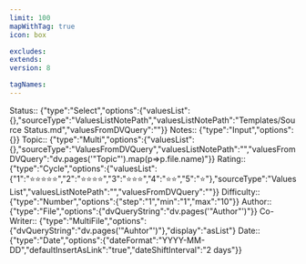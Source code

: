```yaml
---
limit: 100
mapWithTag: true
icon: box

excludes: 
extends: 
version: 8

tagNames: 
---
```


Status:: {"type":"Select","options":{"valuesList":{},"sourceType":"ValuesListNotePath","valuesListNotePath":"Templates/Source Status.md","valuesFromDVQuery":""}}
Notes:: {"type":"Input","options":{}}
Topic:: {"type":"Multi","options":{"valuesList":{},"sourceType":"ValuesFromDVQuery","valuesListNotePath":"","valuesFromDVQuery":"dv.pages('\"Topic\"').map(p=>p.file.name)"}}
Rating:: {"type":"Cycle","options":{"valuesList":{"1":"⭐⭐⭐⭐⭐","2":"⭐⭐⭐⭐","3":"⭐⭐⭐","4":"⭐⭐","5":"⭐"},"sourceType":"ValuesList","valuesListNotePath":"","valuesFromDVQuery":""}}
Difficulty:: {"type":"Number","options":{"step":"1","min":"1","max":"10"}}
Author:: {"type":"File","options":{"dvQueryString":"dv.pages('\"Author\"')"}}
Co-Writer:: {"type":"MultiFile","options":{"dvQueryString":"dv.pages('\"Auhtor\"')"},"display":"asList"}
Date:: {"type":"Date","options":{"dateFormat":"YYYY-MM-DD","defaultInsertAsLink":"true","dateShiftInterval":"2 days"}}

